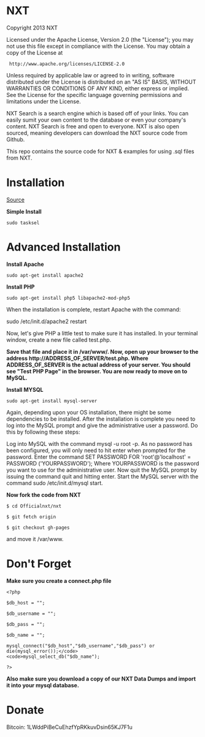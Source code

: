 NXT
===

Copyright 2013 NXT

   Licensed under the Apache License, Version 2.0 (the "License");
   you may not use this file except in compliance with the License.
   You may obtain a copy of the License at

     http://www.apache.org/licenses/LICENSE-2.0

   Unless required by applicable law or agreed to in writing, software
   distributed under the License is distributed on an "AS IS" BASIS,
   WITHOUT WARRANTIES OR CONDITIONS OF ANY KIND, either express or implied.
   See the License for the specific language governing permissions and
   limitations under the License.


NXT Search is a search engine which is based off of your links. You can easily sumit your own content to the database or even your company's content. NXT Search is free and open to everyone. NXT is also open sourced, meaning developers can download the NXT source code from Github.


This repo contains the source code for NXT & examples for using .sql files from NXT.

Installation
===

<a target='_blank' href='http://www.linux.com/learn/tutorials/288158-easy-lamp-server-installation'>Source</a>

<b>Simple Install</b>

<code>sudo tasksel</code>

Advanced Installation
===

<b>Install Apache</b>
    
<code>sudo apt-get install apache2</code>

<b>Install PHP</b>

<code>sudo apt-get install php5 libapache2-mod-php5</code>

When the installation is complete, restart Apache with the command:

sudo /etc/init.d/apache2 restart

Now, let's give PHP a little test to make sure it has installed. In your terminal window, create a new file called test.php.

<b>Save that file and place it in /var/www/. Now, open up your browser to the address http://ADDRESS_OF_SERVER/test.php. Where ADDRESS_OF_SERVER is the actual address of your server. You should see "Test PHP Page" in the browser. You are now ready to move on to MySQL.</b>

<b>Install MYSQL</b>

<code>sudo apt-get install mysql-server</code>

Again, depending upon your OS installation, there might be some dependencies to be installed. After the installation is complete you need to log into the MySQL prompt and give the administrative user a password. Do this by following these steps:

Log into MySQL with the command mysql -u root -p.
As no password has been configured, you will only need to hit enter when prompted for the password.
Enter the command SET PASSWORD FOR 'root'@'localhost' = PASSWORD ('YOURPASSWORD'); Where YOURPASSWORD is the password you want to use for the administrative user.
Now quit the MySQL prompt by issuing the command quit and hitting enter.
Start the MySQL server with the command sudo /etc/init.d/mysql start.

<b>Now fork the code from NXT</b>

<code>$ cd Officialnxt/nxt</code>

<code>$ git fetch origin</code>

<code>$ git checkout gh-pages</code>

and move it /var/www.

Don't Forget
===

<b>Make sure you create a connect.php file</b>

<code><?php</code>

<code>$db_host = "";</code>

<code>$db_username = ""; </code>

<code>$db_pass = "";</code>

<code>$db_name = "";</code>



<code>mysql_connect("$db_host","$db_username","$db_pass") or die(mysql_error());</code>
<code>mysql_select_db("$db_name");</code>

<code>?></code>

<b>Also make sure you download a copy of our NXT Data Dumps and import it into your mysql database.</b>
</code>

Donate
===

Bitcoin: 1LWddPiBeCuEhzfYpRKkuvDsin65KJ7F1u
